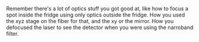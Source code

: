 Remember there's a lot of optics stuff you got good at, like how to focus a spot inside the fridge using only optics outside the fridge. How you used the xyz stage on the fiber for that, and the xy or the mirror. How you defocused the laser to see the detector when you were using the narroband filter. 